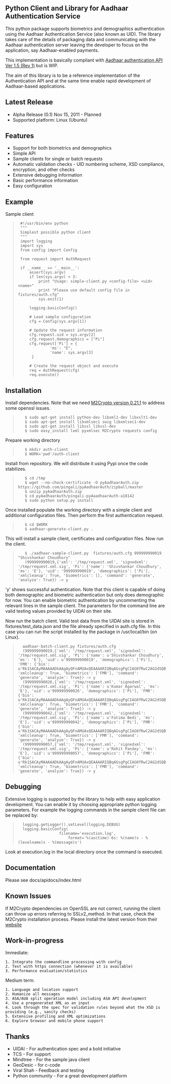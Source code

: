 Python Client and Library for Aadhaar Authentication Service
------------------------------------------------------------

This python package supports biometrics and demographics
authentication using the Aadhaar Authentication Service (also known as
UID). The library takes care of the details of packaging data and
communicating with the Aadhaar authentication server leaving the
developer to focus on the application, say Aadhaar-enabled payments. 

This implementation is basically compliant with [Aadhaar
authentication API Ver 1.5 (Rev 1)][spec] but is WIP.

[spec]: http://uidai.gov.in/images/FrontPageUpdates/aadhaar_authentication_api_1_5_rev1_1.pdf

The aim of this library is to be a reference implementation of the
Authentication API and at the same time enable rapid development of
Aadhaar-based applications. 

Latest Release
--------------

  * Alpha Release (0.1) Nov 15, 2011 - Planned 
  * Supported platform: Linux (Ubuntu) 

Features
--------

  * Support for both biometrics and demographics
  * Simple API 
  * Sample clients for single or batch requests 
  * Automatic validation checks - UID numbering scheme, XSD compliance,
    encryption, and other checks    
  * Extensive debugging information 
  * Basic performance information 
  * Easy configuration 

Example
-------

Sample client 

>         
>         
>      #!/usr/bin/env python     
>      """     
>      Simplest possible python client      
>      """      
>      import logging    
>      import sys    
>      from config import Config    
>      
>      from request import AuthRequest
>      
>      if __name__ == '__main__':   
>          assert(sys.argv)   
>          if len(sys.argv) < 3:   
>              print "Usage: simple-client.py <config-file> <uid> <name>"   
>              print "Please use default config file in fixtures/auth.cfg"    
>              sys.exit(1)    
>      
>          logging.basicConfig()   
>          
>          # Load sample configuration    
>          cfg = Config(sys.argv[1])   
>             
>          # Update the request information    
>          cfg.request.uid = sys.argv[2]   
>          cfg.request.demographics = ["Pi"]
>          cfg.request['Pi'] = {
>                   'ms': "E",
>                   'name': sys.argv[3]
>           }
>      
>          # Create the request object and execute   
>          req = AuthRequest(cfg)   
>          req.execute()   
>     


Installation
------------

Install dependencies. Note that we need [M2Crypto version 0.21.1][m2crypto]
to address some openssl issues. 

[m2crypto]: http://chandlerproject.org/Projects/MeTooCrypto#Downloads

>         
>        $ sudo apt-get install python-dev libxml2-dev libxslt1-dev      
>        $ sudo apt-get install libxmlsec1 swig libxmlsec1-dev    
>        $ sudo apt-get install libssl libssl-dev      
>        $ sudo easy_install lxml pyxmlsec M2Crypto requests config  

Prepare working directory 

>         
>        $ mkdir auth-client   
>        $ WORK='pwd'/auth-client   

Install from repository. We will distribute it using Pypi once the
code stabilizes.

>         
>        $ cd /tmp   
>        $ wget --no-check-certificate -O pyAadhaarAuth.zip https://github.com/pingali/pyAadhaarAuth/zipball/master   
>        $ unzip pyAadhaarAuth.zip    
>        $ cd pyAadhaarAuth/pingali-pyAaadhaarAuth-a18142   
>        $ sudo python setup.py install    

Once installed populate the working directory with a simple client and
additional configuration files. Then perform the first authentication
request. 

>         
>        $ cd $WORK 
>        $ aadhaar-generate-client.py .      

This will install a sample client, certificates and configuration files. Now run the client. 

>        
>        $ ./aadhaar-sample-client.py  fixtures/auth.cfg 999999990019 "Shivshankar Choudhury"     
>        (999999990019,{'xml': '/tmp/request.xml', 'signedxml': '/tmp/request.xml.sig', 'Pi': {'name': 'Shivshankar Choudhury', 'ms': 'E'}, 'uid': '999999990019', 'demographics': ['Pi'], 'xmlcleanup': True, 'biometrics': [], 'command': 'generate', 'analyze': True}) -> y

'y' shows successful authentication. Note that this client is capable
of doing both demographic and biometric authentication but only does
demographic for now. You can enable biometric authentication by
uncommenting the relevant lines in the sample client. The parameters for the command line are valid testing values provided by UIDAI on their site.

Now run the batch client. Valid test data from the UIDAI site is
stored in fixtures/test_data.json and the file already specified in
auth.cfg file. In this case you can run the script installed by the
package in /usr/local/bin (on Linux).

>          
>       aadhaar-batch-client.py fixtures/auth.cfg 
>       (999999990019,{'xml': '/tmp/request.xml', 'signedxml': '/tmp/request.xml.sig', 'Pi': {'name': u'Shivshankar Choudhury', 'ms': 'E'}, 'uid': u'999999990019', 'demographics': ['Pi'], 'FMR': {'bio': u'Rk1SACAyMAAAAADkAAgAyQFnAMUAxQEAAAARIQBqAGsgPgCIAG0fRwC2AG2dSQBVAIUjPABuALShMgCxAL0jMAByAM6lPgCmAN2kQQBwAN8qNAB1AN8mPADJAOcgOQA8AOorNABoAOomOQC+AO2fMQDFAPqlSgCvAP8lRQB8AQuhPABwAQ4fMgB7ASqcRADAAS4iNwCkATMeMwCFATYeNwBLATYwMQBWATcoMQCkATecMQBEATwyMgBJAUciQQCkAU8cNQB9AVQWNgCEAVUVRACoAVgYOgBBAV69NgCsAWeYNwAA'}, 'xmlcleanup': True, 'biometrics': ['FMR'], 'command': 'generate', 'analyze': True}) -> y
>       (999999990026,{'xml': '/tmp/request.xml', 'signedxml': '/tmp/request.xml.sig', 'Pi': {'name': u'Kumar Agarwal', 'ms': 'E'}, 'uid': u'999999990026', 'demographics': ['Pi'], 'FMR': {'bio': u'Rk1SACAyMAAAAADkAAgAyQFnAMUAxQEAAAARIQBqAGsgPgCIAG0fRwC2AG2dSQBVAIUjPABuALShMgCxAL0jMAByAM6lPgCmAN2kQQBwAN8qNAB1AN8mPADJAOcgOQA8AOorNABoAOomOQC+AO2fMQDFAPqlSgCvAP8lRQB8AQuhPABwAQ4fMgB7ASqcRADAAS4iNwCkATMeMwCFATYeNwBLATYwMQBWATcoMQCkATecMQBEATwyMgBJAUciQQCkAU8cNQB9AVQWNgCEAVUVRACoAVgYOgBBAV69NgCsAWeYNwAA'}, 'xmlcleanup': True, 'biometrics': ['FMR'], 'command': 'generate', 'analyze': True}) -> y
>       (999999990042,{'xml': '/tmp/request.xml', 'signedxml': '/tmp/request.xml.sig', 'Pi': {'name': u'Fatima Bedi', 'ms': 'E'}, 'uid': u'999999990042', 'demographics': ['Pi'], 'FMR': {'bio': u'Rk1SACAyMAAAAADkAAgAyQFnAMUAxQEAAAARIQBqAGsgPgCIAG0fRwC2AG2dSQBVAIUjPABuALShMgCxAL0jMAByAM6lPgCmAN2kQQBwAN8qNAB1AN8mPADJAOcgOQA8AOorNABoAOomOQC+AO2fMQDFAPqlSgCvAP8lRQB8AQuhPABwAQ4fMgB7ASqcRADAAS4iNwCkATMeMwCFATYeNwBLATYwMQBWATcoMQCkATecMQBEATwyMgBJAUciQQCkAU8cNQB9AVQWNgCEAVUVRACoAVgYOgBBAV69NgCsAWeYNwAA'}, 'xmlcleanup': True, 'biometrics': ['FMR'], 'command': 'generate', 'analyze': True}) -> y
>       (999999990057,{'xml': '/tmp/request.xml', 'signedxml': '/tmp/request.xml.sig', 'Pi': {'name': u'Rohit Pandey', 'ms': 'E'}, 'uid': u'999999990057', 'demographics': ['Pi'], 'FMR': {'bio': u'Rk1SACAyMAAAAADkAAgAyQFnAMUAxQEAAAARIQBqAGsgPgCIAG0fRwC2AG2dSQBVAIUjPABuALShMgCxAL0jMAByAM6lPgCmAN2kQQBwAN8qNAB1AN8mPADJAOcgOQA8AOorNABoAOomOQC+AO2fMQDFAPqlSgCvAP8lRQB8AQuhPABwAQ4fMgB7ASqcRADAAS4iNwCkATMeMwCFATYeNwBLATYwMQBWATcoMQCkATecMQBEATwyMgBJAUciQQCkAU8cNQB9AVQWNgCEAVUVRACoAVgYOgBBAV69NgCsAWeYNwAA'}, 'xmlcleanup': True, 'biometrics': ['FMR'], 'command': 'generate', 'analyze': True}) -> y

Debugging
---------

Extensive logging is supported by the library to help with easy application development. You can enable it by choosing appropriate python logging parameters. For example the logging commands in the sample client file can be replaced by: 

>        
>       logging.getLogger().setLevel(logging.DEBUG) 
>       logging.basicConfig(
> 	                    filename='execution.log', 
>                           format='%(asctime)-6s: %(name)s - %(levelname)s - %(message)s')
>    

Look at execution.log in the local directory once the command is executed. 

Documentation
-------------

Please see docs/apidocs/index.html

Known Issues
------------

If M2Crypto dependencies on OpenSSL are not correct, running the client 
can throw up errors referring to SSLv2_method. In that case, check 
the M2Crypto installation process. Please install the latest version 
from their [website][m2crypto] 

Work-in-progress    
----------------

  Immediate: 

    1. Integrate the commandline processing with config 
    2. Test with https connection (whenever it is available) 
    3. Performance evaluation/statistics    

  Medium term:  

    1. Language and location support 
	2. Humanize all messages
    3. ASA/AUA split operation model including ASA API development
	4. Use a pregenerated XML as an input
    4. Look through the spec for validation rules beyond what the XSD is providing (e.g., sanity checks)    
    5. Extensive profiling and XML optimizations 
    6. Explore browser and mobile phone support 

Thanks 
------   

  * UIDAI      - For authentication spec and a bold initiative
  * TCS        - For support    
  * Mindtree   - For the sample java client    
  * GeoDesic   - for c-code    
  * Viral Shah - Feedback and testing    
  * Python community - For a great development platform 
